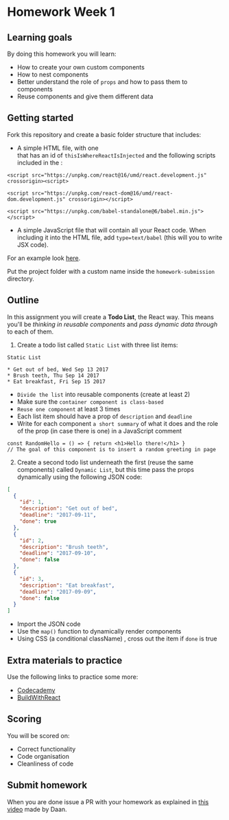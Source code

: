 # Homework Week 1

## Learning goals

By doing this homework you will learn:

- How to create your own custom components
- How to nest components
- Better understand the role of `props` and how to pass them to components
- Reuse components and give them different data

## Getting started

Fork this repository and create a basic folder structure that includes:

- A simple HTML file, with one <div> that has an id of `thisIsWhereReactIsInjected` and the following scripts included in the <body>:

`<script src="https://unpkg.com/react@16/umd/react.development.js" crossorigin><script>`

`<script src="https://unpkg.com/react-dom@16/umd/react-dom.development.js" crossorigin></script>`

`<script src="https://unpkg.com/babel-standalone@6/babel.min.js"></script>`

- A simple JavaScript file that will contain all your React code. When including it into the HTML file, add `type=text/babel` (this will you to write JSX code).

For an example look [here](https://reactjs.org/docs/add-react-to-a-website.html).

Put the project folder with a custom name inside the `homework-submission` directory.

## Outline

In this assignment you will create a **Todo List**, the React way. This means you'll be _thinking in reusable components_ and _pass dynamic data through_ to each of them.

1. Create a todo list called `Static List` with three list items:

```
Static List

* Get out of bed, Wed Sep 13 2017
* Brush teeth, Thu Sep 14 2017
* Eat breakfast, Fri Sep 15 2017
```

- `Divide the list` into reusable components (create at least 2)
- Make sure the `container component is class-based`
- `Reuse one component` at least 3 times
- Each list item should have a prop of `description` and `deadline`
- Write for each component `a short summary` of what it does and the role of the prop (in case there is one) in a JavaScript comment

```
const RandomHello = () => { return <h1>Hello there!</h1> }
// The goal of this component is to insert a random greeting in page
```

2. Create a second todo list underneath the first (reuse the same components) called `Dynamic List`, but this time pass the props dynamically using the following JSON code:

```JSON
[
  {
    "id": 1,
    "description": "Get out of bed",
    "deadline": "2017-09-11",
    "done": true
  },
  {
    "id": 2,
    "description": "Brush teeth",
    "deadline": "2017-09-10",
    "done": false
  },
  {
    "id": 3,
    "description": "Eat breakfast",
    "deadline": "2017-09-09",
    "done": false
  }
]
```

- Import the JSON code
- Use the `map()` function to dynamically render components
- Using CSS (a conditional className) , cross out the item if `done` is true

## Extra materials to practice

Use the following links to practice some more:

- [Codecademy](https://www.codecademy.com/learn/react-101)
- [BuildWithReact](http://buildwithreact.com/tutorial)

## Scoring

You will be scored on:

- Correct functionality
- Code organisation
- Cleanliness of code

## Submit homework

When you are done issue a PR with your homework as explained in [this video](https://www.youtube.com/watch?v=-o0yomUVVpU&index=2&list=PLVYDhqbgYpYUGxRdtQdYVE5Q8h3bt6SIA) made by Daan.

